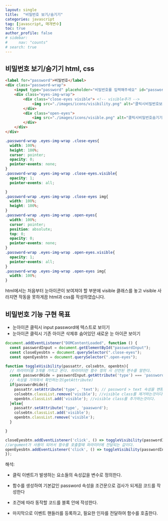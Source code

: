 ```yaml
---
layout: single
title:  "비밀번호 보기/숨기기"
categories: javascript
tag: [javascript, 매개변수]
toc: true
author_profile: false
# sidebar: 
#     nav: "counts"
# search: true
---
```


## 비밀번호 보기/숨기기 html, css

```html
<label for="password">비밀번호</label>
<div class="password-wrap">
    <input type="password" placeholder="비밀번호를 입력해주세요" id="passwordInput">
    <div class="eyes-img-wrap">
        <div class="close-eyes visible"> <!-- visible추가 -->
            <img src="./images/icons/visibility.png" alt="클릭시비밀번호보기">
        </div>
        <div class="open-eyes">
            <img src="./images/icons/visible.png" alt="클릭시비밀번호숨기기">
        </div>
    </div>
</div>
```
```css
.password-wrap .eyes-img-wrap .close-eyes{
  width: 100%;
  height: 100%;
  cursor: pointer;
  opacity: 0;
  pointer-events: none;
}
.password-wrap .eyes-img-wrap .close-eyes.visible{
  opacity: 1;
  pointer-events: all;

}
.password-wrap .eyes-img-wrap .close-eyes img{
  width: 100%;
  height: 100%;
}
.password-wrap .eyes-img-wrap .open-eyes{
  width: 100%;
  cursor: pointer;
  position: absolute;
  top: 0;
  opacity: 0;
  pointer-events: none;
}
.password-wrap .eyes-img-wrap .open-eyes.visible{
  opacity: 1;
  pointer-events: all;
}
.password-wrap .eyes-img-wrap .open-eyes img{
  width: 100%;
}
```
html에서는 처음부터 눈아이콘이 보여져야 할 부분에 visible 클래스를 놓고 visible 사라지면 작동을 못하게끔 html과 css를 작성하였습니다.

## 비밀번호 기능 구현 목표

* 눈아이콘 클릭시 input password에 텍스트로 보이기
* 눈아이콘 클릭시 기존 아이콘 삭제후 숨어있던 새로운 눈 아이콘 보이기

```javascript
document.addEventListener("DOMContentLoaded", function () {
  const passwordInput = document.getElementById("passwordInput");
  const closeEyesbtn = document.querySelector(".close-eyes");
  const openEyesbtn = document.querySelector(".open-eyes");

function toggleVisibility(passattr, colsebtn, openbtn){
  // 파라미터를 3개를 가지고 온다. 파라미터란 함수 정의 시 선언된 변수를 말한다.
  const passwordHide = passwordInput.getAttribute('type') === 'password'; 
  // 속성을 가져와서 확인하는것(getAttribute)
  if(passwordHide){
    passattr.setAttribute('type', 'text'); // password > text 속성을 변환하는것이다.
    colsebtn.classList.remove('visible'); //visible class를 제거하는것이다.
    openbtn.classList.add('visible'); //visible class를 추가하는것이다.
  }else{
    passattr.setAttribute('type', 'paasword');
    colsebtn.classList.add('visible');
    openbtn.classList.remove('visible');
  }

}

closeEyesbtn.addEventListener('click', () => toggleVisibility(passwordInput, closeEyesbtn, openEyesbtn)) 
//argument가 사용이 되어서 함수를 호출할때 파라미터에 전달되는 값이다.
openEyesbtn.addEventListener('click', () => toggleVisibility(passwordInput, closeEyesbtn, openEyesbtn))
});

```
해석: 
* 클릭 이벤트가 발생하는 요소들의 속성값을 변수로 정의한다.

* 함수를 생성하여 기본값인 password 속성을 조건문으로 검사가 되게끔 코드를 작성한다

* 조건에 따라 동작할 코드를 블록 안에 작성한다.

* 마지막으로 이벤트 핸들러를 등록하고, 필요한 인자를 전달하여 함수를 호출한다.